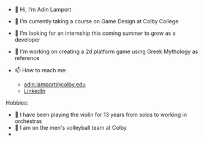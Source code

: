 - 👋 Hi, I’m Adin Lamport
- 🌱 I’m currently taking a course on Game Design at Colby College 
- 👔 I’m looking for an internship this coming summer to grow as a developer
- 🎯 I'm working on creating a 2d platform game using Greek Mythology as reference


- 📫 How to reach me:
  - adin.lamport@colby.edu
  - <a href="[https://www.linkedin.com/in/adin-lamport-618853231/](https://www.linkedin.com/in/adinlamport/)"> LinkedIn </a>

Hobbies:
- 🎼 I have been playing the violin for 13 years from solos to working in orchestras
- 🏐 I am on the men's volleyball team at Colby
- 
<!-- - 👀 I’m interested in game design  -->
